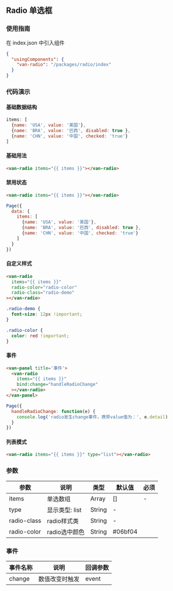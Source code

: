 ## Radio 单选框

### 使用指南
在 index.json 中引入组件
```json
{
  "usingComponents": {
    "van-radio": "/packages/radio/index"
  }
}
```

### 代码演示

#### 基础数据结构

```js
items: [
  {name: 'USA', value: '美国'},
  {name: 'BRA', value: '巴西', disabled: true },
  {name: 'CHN', value: '中国', checked: 'true'}
]
```

#### 基础用法

```html
<van-radio items="{{ items }}"></van-radio>
```

#### 禁用状态

```html
<van-radio items="{{ items }}"></van-radio>
```

```js
Page({
  data: {
    items: [
      {name: 'USA', value: '美国'},
      {name: 'BRA', value: '巴西', disabled: true },
      {name: 'CHN', value: '中国', checked: 'true'}
    ]
  }
})
```

#### 自定义样式

```html
<van-radio
  items="{{ items }}"
  radio-color="radio-color"
  radio-class="radio-demo"
></van-radio>
```

```css
.radio-demo {
  font-size: 12px !important;
}

.radio-color {
  color: red !important;
}
```

#### 事件

```html
<van-panel title='事件'>
  <van-radio
    items="{{ items }}"
    bind:change="handleRadioChange"
  ></van-radio>
</van-panel>
```

```js
Page({
  handleRadioChange: function(e) {
    console.log('radio发生change事件，携带value值为：', e.detail)
  }
})
```

#### 列表模式

```html
<van-radio items="{{ items }}" type="list"></van-radio>
```

### 参数
| 参数       | 说明      | 类型       | 默认值       | 必须      |
|-----------|-----------|-----------|-------------|-------------|
| items | 单选数组 | Array | [] | - |
| type | 显示类型: list | String | - | |
| radio-class | radio样式类| String| -|
| radio-color | radio选中颜色 | String | #06bf04|

### 事件

| 事件名称       | 说明      | 回调参数       |
| ---- | --- | ---|
| change | 数值改变时触发 | event |
